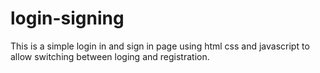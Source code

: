 # login-signing
This is a simple login in and sign in page using html css and javascript to allow switching between loging and registration.
